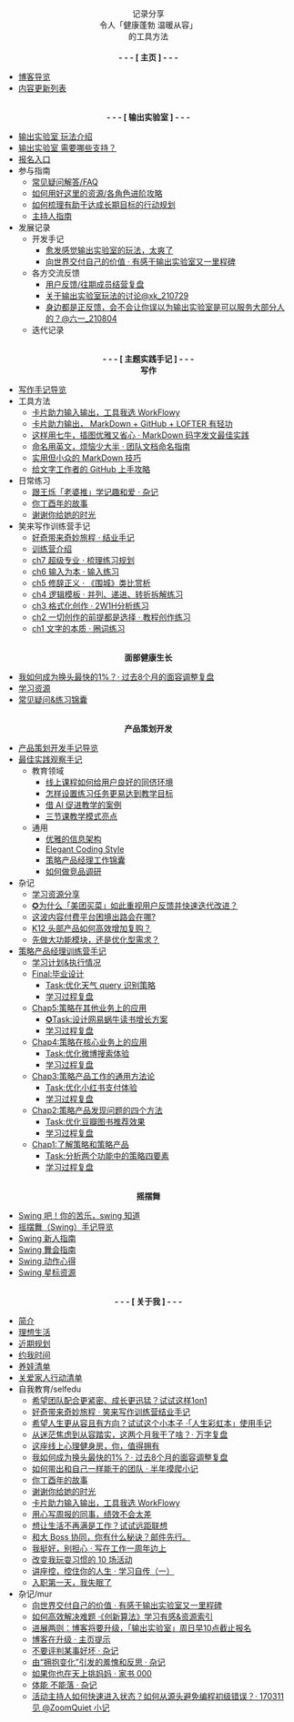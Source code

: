 


<center>记录分享<br> 令人「健康蓬勃 温暖从容」<br> 的工具方法</center>

<br>

<center><strong> - - - [ 主页 ] - - - </strong></center>

- [博客导览](README.md)
- [内容更新列表](index_update.md)




<br>

<center><strong> - - - [ 输出实验室 ] - - - </strong></center>



- [输出实验室 玩法介绍](f_output/)
- [输出实验室 需要哪些支持？](f_output/helpwanted.md)
- [报名入口<sup style="color:orange;"></sup>](f_output/signup.md)
- 参与指南
    - [常见疑问解答/FAQ](f_output/faq.md)
    - [如何用好这里的资源/各角色进阶攻略](https://mzm628l8fj.feishu.cn/sheets/shtcnoXwVSubIPneYvgIptMtISf)
    - [如何梳理有助于达成长期目标的行动规划](f_output/tips_MBO.md)
    - [主持人指南](f_output/hb_facilitator.md)
- 发展记录
    - 开发手记
        - [愈发感觉输出实验室的玩法，太爽了](mur/happiness_f_o_organizer.md)
        * [向世界交付自己的价值 · 有感于输出实验室又一里程碑](mur/happiness_devpdt_host.md)
    - 各方交流反馈
        - [用户反馈/往期成员结营复盘](f_output/feedback.md)
        - [关于输出实验室玩法的讨论@xk_210729](f_output/feedback_xk.md)
        - [身边都是正反馈，会不会让你误以为输出实验室是可以服务大部分人的？@六一_210804](f_output/feedback_61_remindbias.md)
    - 迭代记录

<br>

<center><strong> - - - [ 主题实践手记 ] - - - </strong></center>




<center><strong>写作</strong></center>

- [写作手记导览](wr/)  
- 工具方法
    * [卡片助力输入输出，工具我选 WorkFlowy](selfedu/HbOutputWorkFlowy.md)
    * [卡片助力输出， MarkDown + GitHub + LOFTER 有轻功](wr/HbOutputbyCards.md)
    * [这样用七牛，插图优雅又省心 · MarkDown 码字发文最佳实践](wr/HbMarkdownImage.md)
    * [命名用英文，烦恼少大半 · 团队文档命名指南](cmty/HbDocName.md)
    * [实用但小众的 MarkDown 技巧 ](wr/HbMarkdownTrick.md)
    * [给文字工作者的 GitHub 上手攻略](wr/HbGitHubPre.md)
- 日常练习
    - [跟王烁「老婆推」学记趣和爱 · 杂记](wr/TipsFascinatingLife.md)
    * [你丁酉年的故事](selfedu/Review2017.md)
    * [谢谢你给她的时光](selfedu/Letter2XY4y2017.md)
- 笑来写作训练营手记<sup style="color:orange;"></sup>
    - [好奇带来奇妙旅程 · 结业手记](wr/review_course_xl.md)
    - [训练营介绍<sup style="color:orange;"></sup>](wr/course_xl/intro.md)
    - [ch7 超级专业 · 梳理练习规划](wr/course_xl/ch7.md)
    - [ch6 输入为本 · 输入练习](wr/course_xl/ch6.md)
    - [ch5 修辞正义 · 《围城》类比赏析](wr/course_xl/ch5.md)
    - [ch4 逻辑模板 · 并列、递进、转折拆解练习](wr/course_xl/ch4.md)
    - [ch3 格式化创作 · 2W1H分析练习](wr/course_xl/ch3.md)
    - [ch2 一切创作的前提都是选择 · 教程创作练习](wr/course_xl/ch2.md)
    - [ch1 文字的本质 · 圈词练习](wr/course_xl/ch1.md)

<br>

<center><strong>面部健康生长</strong></center>

- [我如何成为换头最快的1%？· 过去8个月的面容调整复盘](selfedu/RevFacialGrowth.md)
- [学习资源](family/ResFacialGrowth.md)
- [常见疑问&练习锦囊](family/TipsFacialGrowth.md)

<br>
<center><strong>产品策划开发</strong></center>


- [产品策划开发手记导览](devpdt/)
- [最佳实践观察手记](devpdt/chBP.md)
    - 教育领域
        - [线上课程如何给用户良好的同侪环境](devpdt/BP_peer_envir.md)
        - [怎样设置练习任务更易达到教学目标](devpdt/BP_asgmt_des.md)
        - [借 AI 促进教学的案例](devpdt/BP_AIedu.md)
        - [三节课教学模式亮点](devpdt/InfoLearning3jk.md)
    - 通用
        - [优雅的信息架构](devpdt/BP_IA.md)
        - [Elegant Coding Style](devpdt/HbCodingStyle.md)
        - [策略产品经理工作锦囊](devpdt/Tips4StratPM.md)
        - [如何做竞品调研](devpdt/HbCI.md)
- 杂记
    - [学习资源分享](devpdt/IdxLearningRes.md)
    - [✪为什么「美团买菜」如此重视用户反馈并快速迭代改进？](devpdt/mur_strat_mtfood.md)
    - [这波内容付费平台困境出路会在哪?](devpdt/TipsEduPdtCHAL.md)
    - [K12 头部产品如何高效增加复购？](devpdt/TipsEduK12Effect.md)
    - [先做大功能模块，还是优化型需求？](devpdt/mur_DevPriority.md)
- [策略产品经理训练营手记](devpdt/3jkSPM/intro.md)
    - [学习计划&执行情况](devpdt/3jkSPM/PlanStudy.md)
    - [Final:毕业设计](devpdt/3jkSPM/ch6.md)
        - [Task:优化天气 query 识别策略](devpdt/3jkSPM/ch6Task.md)
        - [学习过程复盘](devpdt/3jkSPM/ch6Review.md)
    - [Chap5:策略在其他业务上的应用](devpdt/3jkSPM/ch5.md)
        - [✪Task:设计网易蜗牛读书增长方案](devpdt/3jkSPM/ch5Task.md)
        - [学习过程复盘](devpdt/3jkSPM/ch5Review.md)
    - [Chap4:策略在核心业务上的应用](devpdt/3jkSPM/ch4.md)
        - [Task:优化微博搜索体验](devpdt/3jkSPM/ch4Task.md)
        - [学习过程复盘](devpdt/3jkSPM/ch4Review.md)
    - [Chap3:策略产品工作的通用方法论](devpdt/3jkSPM/ch3.md)
        - [Task:优化小红书支付体验](devpdt/3jkSPM/ch3Task.md)
        - [学习过程复盘](devpdt/3jkSPM/ch3Review.md)
    - [Chap2:策略产品发现问题的四个方法](devpdt/3jkSPM/ch2.md)
        - [Task:优化豆瓣图书推荐效果](devpdt/3jkSPM/ch2Task.md)
        - [学习过程复盘](devpdt/3jkSPM/ch2Review.md)
    - [Chap1:了解策略和策略产品](devpdt/3jkSPM/ch1.md)
        - [Task:分析两个功能中的策略四要素](devpdt/3jkSPM/ch1Task.md)
        - [学习过程复盘](devpdt/3jkSPM/ch1Review.md)





<br>

<center><strong>摇摆舞</strong></center>

- [Swing 吧！你的苦乐，swing 知道](selfedu/YouNeedSwing.md)
- [摇摆舞（Swing）手记导览](swing/)   
- [Swing 新人指南](swing/HbBeginner.md)  
- [Swing 舞会指南](swing/HbParty.md)  
- [Swing 动作心得](swing/TipsMovement)  
- [Swing 星标资源](swing/ResHighLight.md)  


<br>

<center><strong> - - - [ 关于我 ] - - - </strong></center>




- [简介](about/)
- [理想生活](about/idealife.md)
- [近期规划](https://docs.qq.com/doc/DVWlSYW53c1dtanB4)
- [约我时间](about/booking.md)
- [养娃清单](family/hb_parenting.md)
- [关爱家人行动清单](family/TipsCare4Parents.md)
- 自我教育/selfedu
    * [希望团队配合更紧密、成长更迅猛？试试这样1on1](cmty/tips_1on1.md)
    * [好奇带来奇妙旅程 · 笑来写作训练营结业手记](wr/review_course_xl.md)
    * [希望人生更从容且有方向？试试这个小本子 ·「人生彩虹本」使用手记](selfedu/tips_rainbowbook.md)
    * [从迷茫焦虑到从容踏实，这两个月我干了啥？· 万字复盘](selfedu/review2021Q1.md)
    * [这座线上心理健身房，你，值得拥有](selfedu/ebp_happiness.md)
    * [我如何成为换头最快的1%？· 过去8个月的面容调整复盘](selfedu/RevFacialGrowth.md)
    * [如何带出和自己一样能干的团队 · 半年摸爬小记](selfedu/TipsTeamLead101.md)
    * [你丁酉年的故事](selfedu/Review2017.md)
    * [谢谢你给她的时光](selfedu/Letter2XY4y2017.md)
    * [卡片助力输入输出，工具我选 WorkFlowy](selfedu/HbOutputWorkFlowy.md)
    * [用心写周报的同事，绩效不会太差](selfedu/TipsWeekly.md)
    * [想让生活不再满是工作？试试远距联想](selfedu/TipsWorkHappier.md)
    * [和大 Boss 协同，你有什么秘诀？邮件先行。](selfedu/TipsBossCooperate.md)
    * [我挺好，别担心 · 写在工作一周年边上](selfedu/WorkFor1Year.md)
    * [改变我玩耍习惯的 10 场活动](selfedu/IdxActivity.md)
    * [讲座控，控住你的人生 · 学习自传（一）](selfedu/SelfEduOwetoJZK.md)
    * [入职第一天，我失眠了](selfedu/NewLifeinOMC.md)
- 杂记/mur  
    * [向世界交付自己的价值 · 有感于输出实验室又一里程碑](mur/happiness_devpdt_host.md)
    * [如何高效解决难题 ·《创新算法》学习有感&资源索引](mur/res_ARIZ.md)
    * [进展两则：博客将要升级，「输出实验室」周日早10点截止报名](mur/upd2105.md)
    * [博客在升级 · 主页提示](mur/welcome_blogupding.md)
    * [不要评判某事好坏 · 杂记](mur/depend_on_your_goal.md)
    * [由“拥抱变化”引发的羞愧和反思 · 杂记](mur/TipsEmbraceChange.md)
    * [如果你也在天上挑妈妈 · 家书 000](mur/LetterFamily000Baby.md)
    * [体能 不能落 · 杂记](mur/TipsMorningExercise.md)
    * [活动主持人如何快速进入状态？如何从源头避免编程初级错误？· 170311 见 @ZoomQuiet 小记](mur/LogMeetup170311ZqBJ.md)
